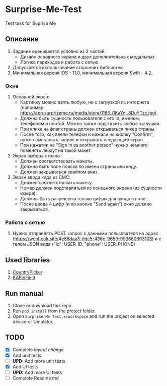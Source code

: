 # Surprise-Me-Test
Test task for Suprise Me

## Описание
 1. Задание оценивается условно из 2 частей:
    - Дизайн основного экрана и двух дополнительных модальных.
    - Логика переходов и работа с сетью.
 2. Допускается использование сторонних библиотек.
 3. Минимальная версия iOS - 11.0, минимальная версия Swift - 4.2.
 
### Окна
  1. Основной экран:
     - Картинку можно взять любую, но с загрузкой из интернета (например: https://app.surprizeme.ru/media/store/1186_i1KaYnj_8DuYTzc.jpg).
     - Должна быть сущность пользователя с его id, именем, телефоном и почтой. Можно также подставить любые заглушки.
     - При клике на флаг страны должен открываться пикер страны.
     - После того, как ввели телефон и нажали на кнопку "Confirm", нужно выполнять запрос и открывать следующий экран.
     - При нажатии на "Sign in as another person" нужно немного поменять лейаут на такой макет.
  2. Экран выбора страны:
     - Должен соответствовать макеты.
     - Должно быть поле поиска по имени страны или коду.
     - Должен закрываться свайпом вниз.
  3. Экран ввода кода из СМС:
     - Должен соответствовать макету.
     - Номер должен подставляться из основного экрана (из сущности юзера).
     - Должны быть разрешены только цифры для ввода в поле.
     - После ввода 4 цифр (и по кнопке "Send again") окно должно закрываться.

### Работа с сетью
  1. Нужно отправлять POST запрос с данными пользователя на адрес (https://webhook.site/4e88daa3-ddc5-436e-9659-993660603103) и с телом JSON вида {"id": USER_ID, "phone": USER_PHONE}

## Used libraries
  1. [CountryPicker](https://github.com/SURYAKANTSHARMA/CountryPicker)
  2. [KAPinField](https://github.com/kirualex/KAPinField)

## Run manual

 1. Clone or download this repo.
 2. Run `pod install` from the project folder.
 3. Open `Surprise Me Test.xcworkspace` and run the project on selected device or simulator.
 
 ## TODO
 
  - [X] Complete *layout change*
  - [X] Add unit tests
  - [ ] **UPD:** Add more unit tests
  - [X] Add UI tests
  - [ ] **UPD:** Add more UI tests
  - [ ] Complete Readme.md

